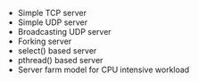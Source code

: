 
- Simple TCP server
- Simple UDP server
- Broadcasting UDP server
- Forking server
- select() based server
- pthread() based server
- Server farm model for CPU intensive workload
